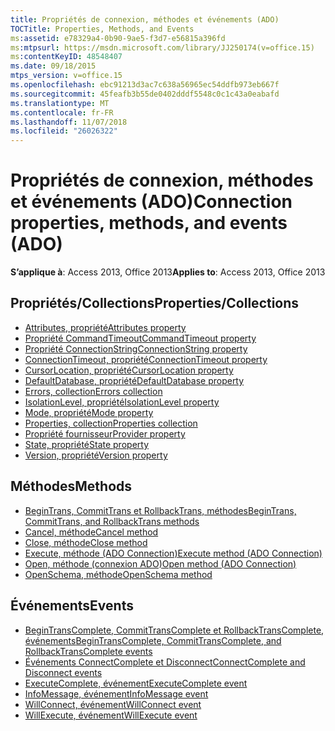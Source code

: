```yaml
---
title: Propriétés de connexion, méthodes et événements (ADO)
TOCTitle: Properties, Methods, and Events
ms:assetid: e78329a4-0b90-9ae5-f3d7-e56815a396fd
ms:mtpsurl: https://msdn.microsoft.com/library/JJ250174(v=office.15)
ms:contentKeyID: 48548407
ms.date: 09/18/2015
mtps_version: v=office.15
ms.openlocfilehash: ebc91213d3ac7c638a56965ec54ddfb973eb667f
ms.sourcegitcommit: 45feafb3b55de0402dddf5548c0c1c43a0eabafd
ms.translationtype: MT
ms.contentlocale: fr-FR
ms.lasthandoff: 11/07/2018
ms.locfileid: "26026322"
---
```

# <a name="connection-properties-methods-and-events-ado"></a><span data-ttu-id="67b9b-102">Propriétés de connexion, méthodes et événements (ADO)</span><span class="sxs-lookup"><span data-stu-id="67b9b-102">Connection properties, methods, and events (ADO)</span></span>

<span data-ttu-id="67b9b-103">**S’applique à**: Access 2013, Office 2013</span><span class="sxs-lookup"><span data-stu-id="67b9b-103">**Applies to**: Access 2013, Office 2013</span></span>

## <a name="propertiescollections"></a><span data-ttu-id="67b9b-104">Propriétés/Collections</span><span class="sxs-lookup"><span data-stu-id="67b9b-104">Properties/Collections</span></span>

- [<span data-ttu-id="67b9b-105">Attributes, propriété</span><span class="sxs-lookup"><span data-stu-id="67b9b-105">Attributes property</span></span>](attributes-property-ado.md)
- [<span data-ttu-id="67b9b-106">Propriété CommandTimeout</span><span class="sxs-lookup"><span data-stu-id="67b9b-106">CommandTimeout property</span></span>](commandtimeout-property-ado.md)
- [<span data-ttu-id="67b9b-107">Propriété ConnectionString</span><span class="sxs-lookup"><span data-stu-id="67b9b-107">ConnectionString property</span></span>](connectionstring-property-ado.md)
- [<span data-ttu-id="67b9b-108">ConnectionTimeout, propriété</span><span class="sxs-lookup"><span data-stu-id="67b9b-108">ConnectionTimeout property</span></span>](connectiontimeout-property-ado.md)
- [<span data-ttu-id="67b9b-109">CursorLocation, propriété</span><span class="sxs-lookup"><span data-stu-id="67b9b-109">CursorLocation property</span></span>](cursorlocation-property-ado.md)
- [<span data-ttu-id="67b9b-110">DefaultDatabase, propriété</span><span class="sxs-lookup"><span data-stu-id="67b9b-110">DefaultDatabase property</span></span>](defaultdatabase-property-ado.md)
- [<span data-ttu-id="67b9b-111">Errors, collection</span><span class="sxs-lookup"><span data-stu-id="67b9b-111">Errors collection</span></span>](errors-collection-ado.md)
- [<span data-ttu-id="67b9b-112">IsolationLevel, propriété</span><span class="sxs-lookup"><span data-stu-id="67b9b-112">IsolationLevel property</span></span>](isolationlevel-property-ado.md)
- [<span data-ttu-id="67b9b-113">Mode, propriété</span><span class="sxs-lookup"><span data-stu-id="67b9b-113">Mode property</span></span>](mode-property-ado.md)
- [<span data-ttu-id="67b9b-114">Properties, collection</span><span class="sxs-lookup"><span data-stu-id="67b9b-114">Properties collection</span></span>](properties-collection-ado.md)
- [<span data-ttu-id="67b9b-115">Propriété fournisseur</span><span class="sxs-lookup"><span data-stu-id="67b9b-115">Provider property</span></span>](provider-property-ado.md)
- [<span data-ttu-id="67b9b-116">State, propriété</span><span class="sxs-lookup"><span data-stu-id="67b9b-116">State property</span></span>](state-property-ado.md)
- [<span data-ttu-id="67b9b-117">Version, propriété</span><span class="sxs-lookup"><span data-stu-id="67b9b-117">Version property</span></span>](version-property-ado.md)


## <a name="methods"></a><span data-ttu-id="67b9b-118">Méthodes</span><span class="sxs-lookup"><span data-stu-id="67b9b-118">Methods</span></span>

- [<span data-ttu-id="67b9b-119">BeginTrans, CommitTrans et RollbackTrans, méthodes</span><span class="sxs-lookup"><span data-stu-id="67b9b-119">BeginTrans, CommitTrans, and RollbackTrans methods</span></span>](begintrans-committrans-and-rollbacktrans-methods-ado.md)
- [<span data-ttu-id="67b9b-120">Cancel, méthode</span><span class="sxs-lookup"><span data-stu-id="67b9b-120">Cancel method</span></span>](cancel-method-ado.md)
- [<span data-ttu-id="67b9b-121">Close, méthode</span><span class="sxs-lookup"><span data-stu-id="67b9b-121">Close method</span></span>](close-method-ado.md)
- [<span data-ttu-id="67b9b-122">Execute, méthode (ADO Connection)</span><span class="sxs-lookup"><span data-stu-id="67b9b-122">Execute method (ADO Connection)</span></span>](https://docs.microsoft.com/office/vba/access/concepts/miscellaneous/execute-method-ado-connection)
- [<span data-ttu-id="67b9b-123">Open, méthode (connexion ADO)</span><span class="sxs-lookup"><span data-stu-id="67b9b-123">Open method (ADO Connection)</span></span>](open-method-ado-connection.md)
- [<span data-ttu-id="67b9b-124">OpenSchema, méthode</span><span class="sxs-lookup"><span data-stu-id="67b9b-124">OpenSchema method</span></span>](openschema-method-ado.md)


## <a name="events"></a><span data-ttu-id="67b9b-125">Événements</span><span class="sxs-lookup"><span data-stu-id="67b9b-125">Events</span></span>

- [<span data-ttu-id="67b9b-126">BeginTransComplete, CommitTransComplete et RollbackTransComplete, événements</span><span class="sxs-lookup"><span data-stu-id="67b9b-126">BeginTransComplete, CommitTransComplete, and RollbackTransComplete events</span></span>](begintranscomplete-committranscomplete-and-rollbacktranscomplete-events-ado.md)
- [<span data-ttu-id="67b9b-127">Événements ConnectComplete et Disconnect</span><span class="sxs-lookup"><span data-stu-id="67b9b-127">ConnectComplete and Disconnect events</span></span>](connectcomplete-and-disconnect-events-ado.md)
- [<span data-ttu-id="67b9b-128">ExecuteComplete, événement</span><span class="sxs-lookup"><span data-stu-id="67b9b-128">ExecuteComplete event</span></span>](executecomplete-event-ado.md)
- [<span data-ttu-id="67b9b-129">InfoMessage, événement</span><span class="sxs-lookup"><span data-stu-id="67b9b-129">InfoMessage event</span></span>](infomessage-event-ado.md)
- [<span data-ttu-id="67b9b-130">WillConnect, événement</span><span class="sxs-lookup"><span data-stu-id="67b9b-130">WillConnect event</span></span>](willconnect-event-ado.md)
- [<span data-ttu-id="67b9b-131">WillExecute, événement</span><span class="sxs-lookup"><span data-stu-id="67b9b-131">WillExecute event</span></span>](willexecute-event-ado.md)


